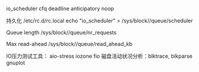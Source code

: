 io_scheduler
	cfq
	deadline
	anticipatory
	noop

持久化
    /etc/rc.d/rc.local
        echo "io_scheduler" > /sys/block/<dev>/queue/scheduler

Queue length
/sys/block/<dev>/queue/nr_requests

Max read-ahead
/sys/block/<dev>/queue/read_ahead_kb



IO压力测试工具：
	aio-stress
	iozone
	fio
	磁盘活动状况分析：blktrace, blkparse
	gnuplot

